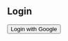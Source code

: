 <!DOCTYPE html>
<html lang="en">
<head>
  <meta charset="UTF-8">
  <title>Login and Subscription</title>
  <style>
    .subscription-option, #ads-section {
      margin: 20px 0;
    }
  </style>
</head>
<body>

  <h2>Login</h2>
  <button onclick="loginWithGoogle()">Login with Google</button>

  <div id="subscription" style="display:none;">
    <h2>Select Subscription</h2>

    <div class="subscription-option">
      <h3>₨600 Package</h3>
      <p>Watch ads daily to earn ₨75.</p>
      <button onclick="subscribe(600)">Subscribe via JazzCash/EasyPaisa</button>
    </div>

    <div class="subscription-option">
      <h3>₨1500 Package</h3>
      <p>Watch 30s ads daily to earn ₨200.</p>
      <button onclick="subscribe(1500)">Subscribe via JazzCash/EasyPaisa</button>
    </div>

    <div class="subscription-option">
      <h3>₨700 Package (Premium)</h3>
      <p>Watch YouTube ads daily to earn ₨50.</p>
      <button onclick="subscribe(700)">Subscribe and Start Watching Ads</button>
    </div>
  </div>

  <div id="ads-section" style="display:none;">
    <h2>Watch Ad</h2>
    <iframe width="560" height="315"
      src="https://www.youtube.com/embed/dQw4w9WgXcQ"
      frameborder="0" allow="autoplay; encrypted-media" allowfullscreen>
    </iframe>
    <br>
    <button onclick="completeAd()">I Watched the Ad</button>
  </div>

  <!-- Firebase SDKs -->
  <script src="https://www.gstatic.com/firebasejs/10.12.0/firebase-app.js"></script>
  <script src="https://www.gstatic.com/firebasejs/10.12.0/firebase-auth.js"></script>

  <script>
    // 🔴 یہاں اپنا Firebase Config paste کریں
    const firebaseConfig = {
      apiKey: "YOUR_API_KEY",
      authDomain: "YOUR_PROJECT.firebaseapp.com",
      projectId: "YOUR_PROJECT_ID",
      appId: "YOUR_APP_ID"
    };

    // Initialize Firebase
    firebase.initializeApp(firebaseConfig);
    const provider = new firebase.auth.GoogleAuthProvider();

    function loginWithGoogle() {
      firebase.auth().signInWithPopup(provider)
        .then((result) => {
          const user = result.user;
          alert("Welcome, " + user.displayName);
          document.getElementById("subscription").style.display = "block";
        })
        .catch((error) => {
          console.error("Login Error:", error);
        });
    }

    function subscribe(amount) {
      alert("Payment of Rs. " + amount + " done via JazzCash/EasyPaisa");
      if (amount === 700) {
        document.getElementById("ads-section").style.display = "block";
      }
    }

    function completeAd() {
      alert("You earned Rs. 50 for watching this ad. Come back tomorrow!");
    }
  </script>

</body>
</html>
